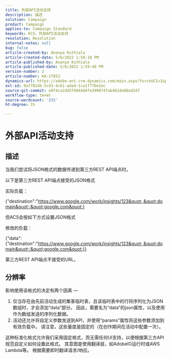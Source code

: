 ```yaml
---
title: 外部API活动支持
description: 描述
solution: Campaign
product: Campaign
applies-to: Campaign Standard
keywords: KCS，外部API活动支持
resolution: Resolution
internal-notes: null
bug: false
article-created-by: Ananya Kuthiala
article-created-date: 5/6/2022 1:58:18 PM
article-published-by: Ananya Kuthiala
article-published-date: 5/6/2022 1:59:40 PM
version-number: 2
article-number: KA-17853
dynamics-url: https://adobe-ent.crm.dynamics.com/main.aspx?forceUCI=1&pagetype=entityrecord&etn=knowledgearticle&id=b26efb8f-44cd-ec11-a7b5-0022480b639b
exl-id: 9a77814b-5cd3-4c61-adad-1ca1f77be2ec
source-git-commit: e8f4ca2dd578944d4fe399074fab461de88ad247
workflow-type: tm+mt
source-wordcount: '232'
ht-degree: 1%

---
```


# 外部API活动支持

## 描述


当我们尝试将JSON格式的数据传递到第三方REST API端点时。

以下是第三方REST API端点接受的JSON格式

实际负载：

{&quot;destination&quot;:&quot;https://www.google.com/work/insights/123&quot;,&quot;domain&quot;:&quot;google.com&quot;}

但ACS会按如下方式设置JSON格式

修改的负载：

{&quot;data&quot;:{&quot;destination&quot;:&quot;https://www.google.com/work/insights/123&quot;,&quot;domain&quot;:&quot;google.com&quot;}}

第三方REST API端点不接受的URL。


## 分辨率


影响使用该格式的决定有两个因素 — 

1. 仅当存在由先前活动生成的集客临时表，且该临时表中的行将序列化为JSON数组时，才会添加“data”部分。 因此，需要名为“data”的json属性，以及使用作为数组发送的序列化数据。
2. 活动还允许将自定义参数发送到API，并使用“params”属性将这些参数添加到有效负载中。 请注意，这些量度是固定的（在创作期间在活动中配置一次）。


这种标准化格式允许我们采用固定格式，而无需任何UI支持，以便根据第三方API规范自定义如何设置此格式。 其意图是使用翻译层，如AdobeIO运行时或AWS Lambda等。 根据需要即时翻译请求/响应。
